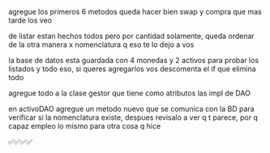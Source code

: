 agregue los primeros 6 metodos queda hacer bien swap y compra que mas tarde los veo

de listar estan hechos todos pero por cantidad solamente, queda ordenar de la otra manera x nomenclatura q eso te lo dejo a vos

la base de datos esta guardada con 4 monedas y 2 activos para probar los listados y todo eso, si queres agregarlos vos descomenta el if que elimina todo

agregue todo a la clase gestor que tiene como atributos las impl de DAO

en activoDAO agregue un metodo nuevo que se comunica con la BD para verificar si la nomenclatura existe, despues revisalo a ver q t parece, por q capaz empleo lo mismo para otra cosa q hice

✅✅✅✅
